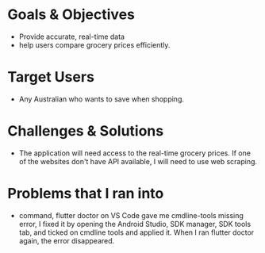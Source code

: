# Goals & Objectives
- Provide accurate, real-time data
- help users compare grocery prices efficiently.

# Target Users
- Any Australian who wants to save when shopping.

# Challenges & Solutions
- The application will need access to the real-time grocery prices. If one of the websites don't have API available, I will need to use web scraping.

# Problems that I ran into
- command, flutter doctor on VS Code gave me cmdline-tools missing error, I fixed it by opening the Android Studio, SDK manager, SDK tools tab, and ticked on cmdline tools and applied it. When I ran flutter doctor again, the error disappeared.
